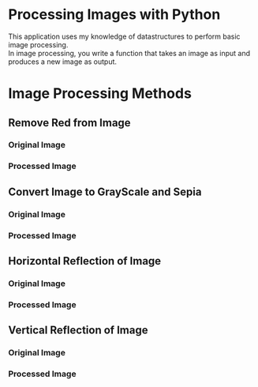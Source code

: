 # Processing Images with Python 
This application uses my knowledge of datastructures to perform basic image processing.  
In image processing, you write a function that takes an image as input and produces a new image as output.


# Image Processing Methods

## Remove Red from Image

### Original Image

### Processed Image

## Convert Image to GrayScale and Sepia

### Original Image

### Processed Image

## Horizontal Reflection of Image

### Original Image

### Processed Image

## Vertical Reflection of Image

### Original Image

### Processed Image

